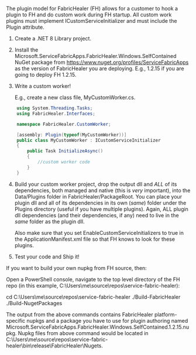 The plugin model for FabricHealer (FH) allows for a customer to hook a plugin to FH and do custom work during FH startup. All custom work plugins must implement ICustomServiceInitializer and must include the Plugin attribute.

1. Create a .NET 8 Library project.

2. Install the Microsoft.ServiceFabricApps.FabricHealer.Windows.SelfContained NuGet package from https://www.nuget.org/profiles/ServiceFabricApps as the version of FabricHealer you are deploying.
  E.g., 1.2.15 if you are going to deploy FH 1.2.15.


3. Write a custom worker!

	E.g., create a new class file, MyCustomWorker.cs.

```C#
	using System.Threading.Tasks;
	using FabricHealer.Interfaces;

	namespace FabricHealer.CustomWorker;

	[assembly: Plugin(typeof(MyCustomWorker))]
	public class MyCustomWorker : ICustomServiceInitializer
	{
		public Task InitializeAsync()
		{
			//custom worker code
		}
	}
```

4. Build your custom worker project, drop the output dll and *ALL* of its dependencies, both managed and native (this is *very* important), into the Data/Plugins folder in FabricHealer/PackageRoot. 
   You can place your plugin dll and all of its dependencies in its own (*same*) folder under the Plugins directory (useful if you have multiple plugins). 
   Again, ALL plugin dll dependencies (and their dependencies, if any) need to live in the *same* folder as the plugin dll.

   Also make sure that you set EnableCustomServiceInitializers to true in the ApplicationManifest.xml file so that FH knows to look for these plugins.


5. Test your code and Ship it!

If you want to build your own nupkg from FH source, then:

Open a PowerShell console, navigate to the top level directory of the FH repo (in this example, C:\Users\me\source\repos\service-fabric-healer):

cd C:\Users\me\source\repos\service-fabric-healer
./Build-FabricHealer
./Build-NugetPackages

The output from the above commands contains FabricHealer platform-specific nupkgs and a package you have to use for plugin authoring named Microsoft.ServiceFabricApps.FabricHealer.Windows.SelfContained.1.2.15.nupkg. Nupkg files from above command would be located in 
C:\Users\me\source\repos\service-fabric-healer\bin\release\FabricHealer\Nugets.